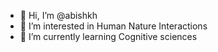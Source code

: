 - 👋 Hi, I’m @abishkh
- 👀 I’m interested in Human Nature Interactions
- 🌱 I’m currently learning Cognitive sciences

<!---
abishkh/abishkh is a ✨ special ✨ repository because its `README.md` (this file) appears on your GitHub profile.
You can click the Preview link to take a look at your changes.
--->
